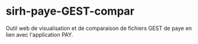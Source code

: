 # sirh-paye-GEST-compar
Outil web de visualisation et de comparaison de fichiers GEST de paye en lien avec l'application PAY.
